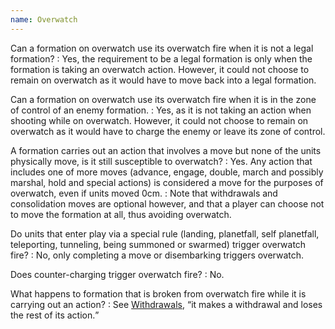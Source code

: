 ```yaml
---
name: Overwatch
---
```

Can a formation on overwatch use its overwatch fire when it is not a legal formation?
: Yes, the requirement to be a legal formation is only when the formation is taking an overwatch action. However, it could not choose to remain on overwatch as it would have to move back into a legal formation.

Can a formation on overwatch use its overwatch fire when it is in the zone of control of an enemy formation.
: Yes, as it is not taking an action when shooting while on overwatch. However, it could not choose to remain on overwatch as it would have to charge the enemy or leave its zone of control.

A formation carries out an action that involves a move but none of the units physically move, is it still susceptible to overwatch?
: Yes. Any action that includes one of more moves (advance, engage, double, march and possibly marshal, hold and special actions) is considered a move for the purposes of overwatch, even if units moved 0cm.
: Note that withdrawals and consolidation moves are optional however, and that a player can choose not to move the formation at all, thus avoiding overwatch.

Do units that enter play via a special rule (landing, planetfall, self planetfall, teleporting, tunneling, being summoned or swarmed) trigger overwatch fire?
: No, only completing a move or disembarking triggers overwatch.

Does counter-charging trigger overwatch fire?
: No.

What happens to formation that is broken from overwatch fire while it is carrying out an action?
: See [Withdrawals](/tournament-pack/#withdrawals), <q>it makes a withdrawal and loses the rest of its action.</q>
